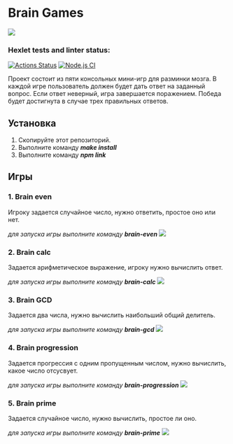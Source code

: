 # Brain Games
<a href="https://codeclimate.com/github/yonamin/frontend-project-lvl1/maintainability"><img src="https://api.codeclimate.com/v1/badges/c9a27a404f90eab296f5/maintainability" /></a>
### Hexlet tests and linter status:
[![Actions Status](https://github.com/yonamin/frontend-project-lvl1/workflows/hexlet-check/badge.svg)](https://github.com/yonamin/frontend-project-lvl1/actions)
[![Node.js CI](https://github.com/yonamin/frontend-project-lvl1/actions/workflows/nodejs.yml/badge.svg?branch=main&event=push)](https://github.com/yonamin/frontend-project-lvl1/actions/workflows/nodejs.yml)

Проект состоит из пяти консольных мини-игр для разминки мозга. В каждой игре пользователь должен будет дать ответ на заданный вопрос. Если ответ неверный, игра завершается поражением. Победа будет достигнута в случае трех правильных ответов.

## Установка
  1. Скопируйте этот репозиторий.
  2. Выполните команду ***make install***
  3. Выполните команду ***npm link***

## Игры
### 1. Brain even
Игроку задается случайное число, нужно ответить, простое оно или нет.

*для запуска игры выполните команду __brain-even__*
<a href="https://asciinema.org/a/J43YMbg5hfsj4gzjdM343VarQ" target="_blank"><img src="https://asciinema.org/a/J43YMbg5hfsj4gzjdM343VarQ.svg" /></a>

### 2. Brain calc
Задается арифметическое выражение, игроку нужно вычислить ответ.

*для запуска игры выполните команду __brain-calc__*
<a href="https://asciinema.org/a/471110" target="_blank"><img src="https://asciinema.org/a/471110.svg" /></a>

### 3. Brain GCD
Задается два числа, нужно вычислить наибольший общий делитель.

*для запуска игры выполните команду __brain-gcd__*
<a href="https://asciinema.org/a/471196" target="_blank"><img src="https://asciinema.org/a/471196.svg" /></a>

### 4. Brain progression
Задается прогрессия с одним пропущенным числом, нужно вычислить, какое число отсусвует.

*для запуска игры выполните команду __brain-progression__*
<a href="https://asciinema.org/a/471437" target="_blank"><img src="https://asciinema.org/a/471437.svg" /></a>

### 5. Brain prime
Задается случайное число, нужно вычислить, простое ли оно.

*для запуска игры выполните команду __brain-prime__*
<a href="https://asciinema.org/a/471797" target="_blank"><img src="https://asciinema.org/a/471797.svg" /></a>
